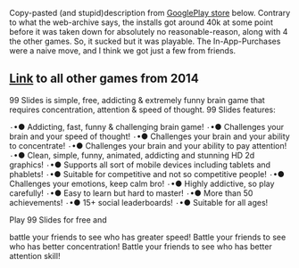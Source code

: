 Copy-pasted (and stupid)description from [GooglePlay store](https://web.archive.org/web/20151117174049/https://play.google.com/store/apps/details?id=com.Toughwin.ninetyNineSlides) below.
Contrary to what the web-archive says, the installs got around 40k at some point before it was taken down for absolutely no reasonable-reason, along with 4 the other games. So, it sucked but it was playable. The In-App-Purchases were a naive move, and I think we got just a few from friends.

[Link](https://web.archive.org/web/20160414101200/https://play.google.com/store/apps/dev?id=7079411077715909472) to all other games from 2014 
---

99 Slides is simple, free, addicting & extremely funny brain game that requires concentration, attention & speed of thought.
99 Slides features:

۰•● Addicting, fast, funny & challenging brain game!
۰•● Challenges your brain and your speed of thought!
۰•● Challenges your brain and your ability to concentrate!
۰•● Challenges your brain and your ability to pay attention!
۰•● Clean, simple, funny, animated, addicting and stunning HD 2d graphics!
۰•● Supports all sort of mobile devices including tablets and phablets!
۰•● Suitable for competitive and not so competitive people!
۰•● Challenges your emotions, keep calm bro!
۰•● Highly addictive, so play carefully!
۰•● Easy to learn but hard to master!
۰•● More than 50 achievements!
۰•● 15+ social leaderboards!
۰•● Suitable for all ages!


Play 99 Slides for free and

battle your friends to see who has greater speed!
Battle your friends to see who has better concentration!
Battle your friends to see who has better attention skill!
